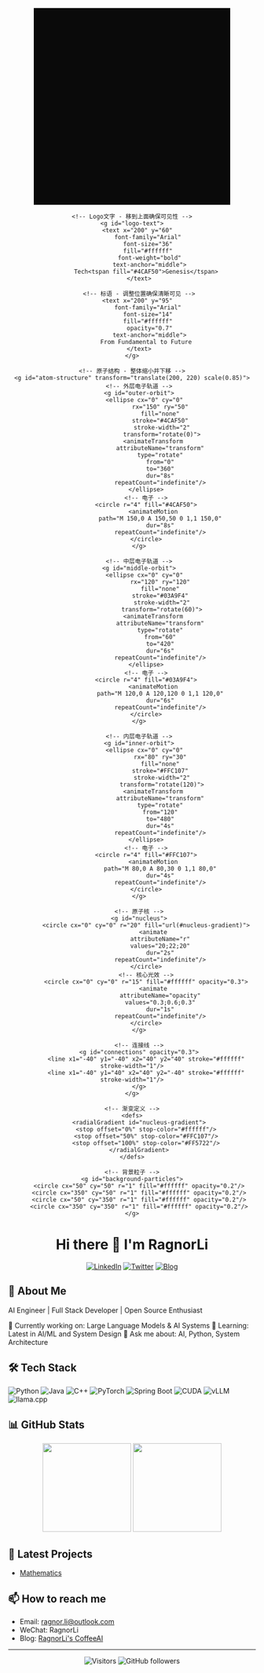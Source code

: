 <div align="center">

<div align="center">
  <svg width="400" height="400" viewBox="0 0 400 400" xmlns="http://www.w3.org/2000/svg">
    <!-- 背景 -->
    <rect width="400" height="400" fill="#0A0A0A"/>
    
    <!-- Logo文字 - 移到上面确保可见性 -->
    <g id="logo-text">
        <text x="200" y="60" 
              font-family="Arial" 
              font-size="36" 
              fill="#ffffff" 
              font-weight="bold"
              text-anchor="middle">
            Tech<tspan fill="#4CAF50">Genesis</tspan>
        </text>
        
        <!-- 标语 - 调整位置确保清晰可见 -->
        <text x="200" y="95" 
              font-family="Arial" 
              font-size="14" 
              fill="#ffffff" 
              opacity="0.7"
              text-anchor="middle">
            From Fundamental to Future
        </text>
    </g>
    
    <!-- 原子结构 - 整体缩小并下移 -->
    <g id="atom-structure" transform="translate(200, 220) scale(0.85)">
        <!-- 外层电子轨道 -->
        <g id="outer-orbit">
            <ellipse cx="0" cy="0" 
                     rx="150" ry="50" 
                     fill="none" 
                     stroke="#4CAF50" 
                     stroke-width="2"
                     transform="rotate(0)">
                <animateTransform
                    attributeName="transform"
                    type="rotate"
                    from="0"
                    to="360"
                    dur="8s"
                    repeatCount="indefinite"/>
            </ellipse>
            <!-- 电子 -->
            <circle r="4" fill="#4CAF50">
                <animateMotion
                    path="M 150,0 A 150,50 0 1,1 150,0"
                    dur="8s"
                    repeatCount="indefinite"/>
            </circle>
        </g>

        <!-- 中层电子轨道 -->
        <g id="middle-orbit">
            <ellipse cx="0" cy="0" 
                     rx="120" ry="120" 
                     fill="none" 
                     stroke="#03A9F4" 
                     stroke-width="2"
                     transform="rotate(60)">
                <animateTransform
                    attributeName="transform"
                    type="rotate"
                    from="60"
                    to="420"
                    dur="6s"
                    repeatCount="indefinite"/>
            </ellipse>
            <!-- 电子 -->
            <circle r="4" fill="#03A9F4">
                <animateMotion
                    path="M 120,0 A 120,120 0 1,1 120,0"
                    dur="6s"
                    repeatCount="indefinite"/>
            </circle>
        </g>

        <!-- 内层电子轨道 -->
        <g id="inner-orbit">
            <ellipse cx="0" cy="0" 
                     rx="80" ry="30" 
                     fill="none" 
                     stroke="#FFC107" 
                     stroke-width="2"
                     transform="rotate(120)">
                <animateTransform
                    attributeName="transform"
                    type="rotate"
                    from="120"
                    to="480"
                    dur="4s"
                    repeatCount="indefinite"/>
            </ellipse>
            <!-- 电子 -->
            <circle r="4" fill="#FFC107">
                <animateMotion
                    path="M 80,0 A 80,30 0 1,1 80,0"
                    dur="4s"
                    repeatCount="indefinite"/>
            </circle>
        </g>

        <!-- 原子核 -->
        <g id="nucleus">
            <circle cx="0" cy="0" r="20" fill="url(#nucleus-gradient)">
                <animate
                    attributeName="r"
                    values="20;22;20"
                    dur="2s"
                    repeatCount="indefinite"/>
            </circle>
            <!-- 核心光效 -->
            <circle cx="0" cy="0" r="15" fill="#ffffff" opacity="0.3">
                <animate
                    attributeName="opacity"
                    values="0.3;0.6;0.3"
                    dur="1s"
                    repeatCount="indefinite"/>
            </circle>
        </g>

        <!-- 连接线 -->
        <g id="connections" opacity="0.3">
            <line x1="-40" y1="-40" x2="40" y2="40" stroke="#ffffff" stroke-width="1"/>
            <line x1="-40" y1="40" x2="40" y2="-40" stroke="#ffffff" stroke-width="1"/>
        </g>
    </g>

    <!-- 渐变定义 -->
    <defs>
        <radialGradient id="nucleus-gradient">
            <stop offset="0%" stop-color="#ffffff"/>
            <stop offset="50%" stop-color="#FFC107"/>
            <stop offset="100%" stop-color="#FF5722"/>
        </radialGradient>
    </defs>

    <!-- 背景粒子 -->
    <g id="background-particles">
        <circle cx="50" cy="50" r="1" fill="#ffffff" opacity="0.2"/>
        <circle cx="350" cy="50" r="1" fill="#ffffff" opacity="0.2"/>
        <circle cx="50" cy="350" r="1" fill="#ffffff" opacity="0.2"/>
        <circle cx="350" cy="350" r="1" fill="#ffffff" opacity="0.2"/>
    </g>
  </svg>
</div>
  
# Hi there 👋 I'm RagnorLi

[![LinkedIn](https://img.shields.io/badge/-LinkedIn-0077B5?style=for-the-badge&logo=linkedin&logoColor=white)](your_linkedin_url)
[![Twitter](https://img.shields.io/badge/-Twitter-1DA1F2?style=for-the-badge&logo=twitter&logoColor=white)](your_twitter_url)
[![Blog](https://img.shields.io/badge/-Blog-FF4088?style=for-the-badge&logo=hugo&logoColor=white)](your_blog_url)

</div>

## 🚀 About Me
AI Engineer | Full Stack Developer | Open Source Enthusiast

🔭 Currently working on: Large Language Models & AI Systems
🌱 Learning: Latest in AI/ML and System Design
💬 Ask me about: AI, Python, System Architecture

## 🛠️ Tech Stack
![Python](https://img.shields.io/badge/-Python-3776AB?style=flat-square&logo=python&logoColor=white)
![Java](https://img.shields.io/badge/-Java-007396?style=flat-square&logo=java&logoColor=white)
![C++](https://img.shields.io/badge/-C++-00599C?style=flat-square&logo=c%2B%2B&logoColor=white)
![PyTorch](https://img.shields.io/badge/-PyTorch-EE4C2C?style=flat-square&logo=pytorch&logoColor=white)
![Spring Boot](https://img.shields.io/badge/-Spring%20Boot-6DB33F?style=flat-square&logo=spring-boot&logoColor=white)
![CUDA](https://img.shields.io/badge/-CUDA-76B900?style=flat-square&logo=nvidia&logoColor=white)
![vLLM](https://img.shields.io/badge/-vLLM-8A2BE2?style=flat-square&logoColor=white)
![llama.cpp](https://img.shields.io/badge/-llama.cpp-FF4154?style=flat-square&logoColor=white)


## 📊 GitHub Stats
<div align="center">
  <img height="180em" src="https://github-readme-stats-git-masterrstaa-rickstaa.vercel.app/api?username=RagnorLi&show_icons=true&theme=dark&count_private=true&include_all_commits=true"/>
  <img height="180em" src="https://github-readme-stats.anuraghazra1.vercel.app/api/top-langs/?username=RagnorLi&layout=compact&theme=dark"/>
</div>

## 🎯 Latest Projects
- [Mathematics](https://github.com/RagnorLi/Mathematics) 

## 📫 How to reach me
- Email: ragnor.li@outlook.com
- WeChat: RagnorLi
- Blog: [RagnorLi's CoffeeAI](link)

---
<div align="center">
  
![Visitors](https://visitor-badge.laobi.icu/badge?page_id=RagnorLi.RagnorLi)
![GitHub followers](https://img.shields.io/github/followers/RagnorLi?label=Follow&style=social)

</div>
